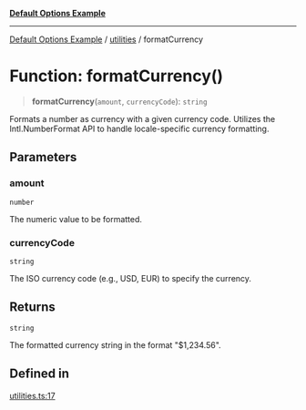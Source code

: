 [**Default Options Example**](../../README.md)

***

[Default Options Example](../../modules.md) / [utilities](../README.md) / formatCurrency

# Function: formatCurrency()

> **formatCurrency**(`amount`, `currencyCode`): `string`

Formats a number as currency with a given currency code.
Utilizes the Intl.NumberFormat API to handle locale-specific currency formatting.

## Parameters

### amount

`number`

The numeric value to be formatted.

### currencyCode

`string`

The ISO currency code (e.g., USD, EUR) to specify the currency.

## Returns

`string`

The formatted currency string in the format "$1,234.56".

## Defined in

[utilities.ts:17](https://github.com/typedoc2md/dummy-typescript-api/blob/main/src/utilities.ts#L17)

